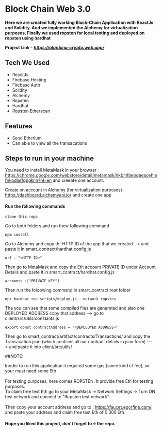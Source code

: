 
# Block Chain Web 3.0

**Here we are created fully working Block-Chain Application with ReactJs and Solidity. And we implemented the Alchemy for virtualization purposes. Finally we used ropsten for local testing and deployed on ropsten using hardhat**

**Project Link** - ***https://alanbinu-crypto.web.app/***

## Tech We Used

- ReactJs
- Firebase Hosting
- Firebase Auth
- Solidity
- Alchemy
- Ropsten
- Hardhat
- Ropsten Etherscan

## Features

- Send Etherium
- Can able to view all the transacations

## Steps to run in your machine

You need to install MetaMask in your browser  :  https://chrome.google.com/webstore/detail/metamask/nkbihfbeogaeaoehlefnkodbefgpgknn?hl=en  and creeate one account.

Create on account in Alchemy (for virtualization purposes) : https://dashboard.alchemyapi.io/ and create one app


#### Run the following commands
```
clone this repo
```
Go to both folders and run thew following command

```
npm install
```
Go to Alchemy and copy thr HTTP ID of the app that we created --> and paste it in smart_contract/hardhat.config.js
```
url : "<HTTP ID>"
```

Then go to MetaMask and copy the Eth account PRIVATE ID under Account Details and paste it in smart_contract/hardhat.config.js
```
accounts :["PRIVATE KEY"]
```

Then run the foloowing commsnd in smart_contract root folder

```
npx hardhat run scripts/deploy.js --network ropsten
```

The you can see that some compiled files are generated and also one DEPLOYED ADDRESS copy that address --> go to client/src/utils/constants.js
```
export const contractAddress = "<DEPLLOYED ADDRESS>"
```

Then go to smart_contract/artifact/contracts/Transactions/ and copy the Transacation.json (which contains all our contract details in json form) ---> and paste it into client/src/utils/

##NOTE:<br>

Inoder to run this application it required some gas (some kind of fee), so your must need some Eth<br><br>
For testing purposes, here comes ROPSTEN. It provide free Eth for testing purposes.<br>
To claim free test Eth go to your MetaMask -> Network Settings -> Turn ON test network and connect to "Ropsten test network".<br><br>
Then copy your account address and go to : https://faucet.egorfine.com/ and paste your address and claim free test Eth of 0.300 Eth.<br>





#### Hope you liked this project, don't forget to ⭐ the repo.
